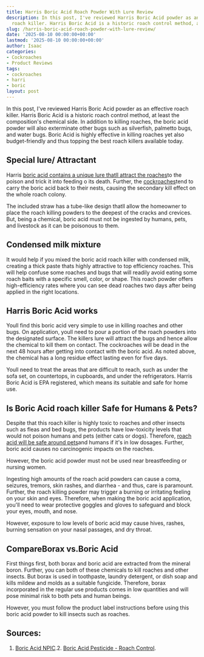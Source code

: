 ```yaml
---
title: Harris Boric Acid Roach Powder With Lure Review
description: In this post, I've reviewed Harris Boric Acid powder as an effective
  roach killer. Harris Boric Acid is a historic roach control method, at least the...
slug: /harris-boric-acid-roach-powder-with-lure-review/
date: '2025-08-10 00:00:00+00:00'
lastmod: '2025-08-10 00:00:00+00:00'
author: Isaac
categories:
- Cockroaches
- Product Reviews
tags:
- cockroaches
- harri
- boric
layout: post
---
```

In this post, I've reviewed Harris Boric Acid powder as an effective roach killer. Harris Boric Acid is a historic roach control method, at least the composition's chemical side. In addition to killing roaches, the boric acid powder will also exterminate other bugs such as silverfish, palmetto bugs, and water bugs. Boric Acid is highly effective in killing roaches yet also budget-friendly and thus topping the best roach killers available today.

##  Special lure/ Attractant

Harris [boric acid contains a unique lure thatll attract the roaches](https://pestpolicy.com/does-boric-acid-kill-roaches/)to the poison and trick it into feeding o its death. Further, the [cockroaches](https://pestpolicy.com/does-boric-acid-kill-roaches/)tend to carry the boric acid back to their nests, causing the secondary kill effect on the whole roach colony.

The included straw has a tube-like design thatll allow the homeowner to place the roach killing powders to the deepest of the cracks and crevices. But, being a chemical, boric acid must not be ingested by humans, pets, and livestock as it can be poisonous to them.

##  **Condensed milk mixture**

It would help if you mixed the boric acid roach killer with condensed milk, creating a thick paste thats highly attractive to top efficiency roaches. This will help confuse some roaches and bugs that will readily avoid eating some roach baits with a specific smell, color, or shape. This roach powder offers high-efficiency rates where you can see dead roaches two days after being applied in the right locations.

##  Harris Boric Acid works

Youll find this boric acid very simple to use in killing roaches and other bugs. On application, youll need to pour a portion of the roach powders into the designated surface. The killers lure will attract the bugs and hence allow the chemical to kill them on contact. The cockroaches will be dead in the next 48 hours after getting into contact with the boric acid. As noted above, the chemical has a long residue effect lasting even for five days.

Youll need to treat the areas that are difficult to reach, such as under the sofa set, on countertops, in cupboards, and under the refrigerators. Harris Boric Acid is EPA registered, which means its suitable and safe for home use.

##  Is Boric Acid roach killer Safe for Humans & Pets?

Despite that this roach killer is highly toxic to roaches and other insects such as fleas and bed bugs, the products have low-toxicity levels that would not poison humans and pets (either cats or dogs). Therefore, [roach acid will be safe around pets](https://pestpolicy.com/pet-safe-roach-killer/)and humans if it's in low dosages. Further, boric acid causes no carcinogenic impacts on the roaches.

However, the boric acid powder must not be used near breastfeeding or nursing women.

Ingesting high amounts of the roach acid powders can cause a coma, seizures, tremors, skin rashes, and diarrhea - and thus, care is paramount. Further, the roach killing powder may trigger a burning or irritating feeling on your skin and eyes. Therefore, when making the boric acid application, you'll need to wear protective goggles and gloves to safeguard and block your eyes, mouth, and nose.

However, exposure to low levels of boric acid may cause hives, rashes, burning sensation on your nasal passages, and dry throat.

##  **CompareBorax vs.Boric Acid**

First things first, both borax and boric acid are extracted from the mineral boron. Further, you can both of these chemicals to kill roaches and other insects. But borax is used in toothpaste, laundry detergent, or dish soap and kills mildew and molds as a suitable fungicide. Therefore, borax incorporated in the regular use products comes in low quantities and will pose minimal risk to both pets and human beings.

However, you must follow the product label instructions before using this boric acid powder to kill insects such as roaches.

##  **Sources:**

1. [Boric Acid NPIC](http://npic.orst.edu/factsheets/boricgen.html#cancer).2. [Boric Acid Pesticide - Roach Control](https://entomology.ca.uky.edu/ef614).